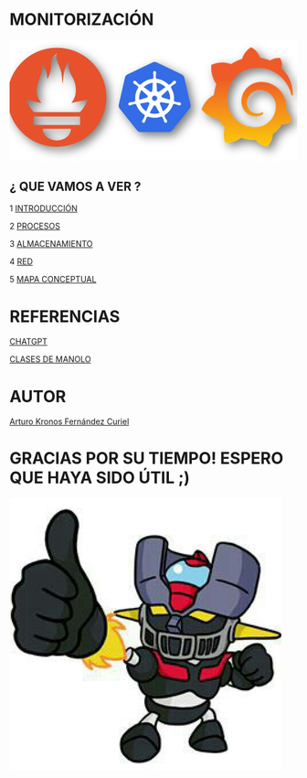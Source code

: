 # MONITORIZACIÓN

 ![portada](img/portada.jpg)

## ¿ QUE VAMOS A VER ?

1 [INTRODUCCIÓN](INTRODUCCION.md)

2 [PROCESOS](PROCESOS.md)

3 [ALMACENAMIENTO](ALMACENAMIENTO.md)

4 [RED](RED.md)

5 [MAPA CONCEPTUAL](img/mapa2.png)

# REFERENCIAS

 [CHATGPT](https://www.chatgpt.com)
 
 [CLASES DE MANOLO](https://blogsaverroes.juntadeandalucia.es/iesrodrigocaro/)

 # AUTOR
 [Arturo Kronos Fernández Curiel ](https://github.com/ArturoKronos)

 # GRACIAS POR SU TIEMPO! ESPERO QUE HAYA SIDO ÚTIL ;)

 ![maz](img/maz.jpg)
